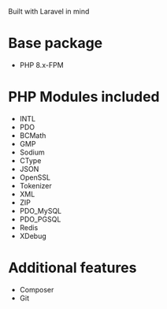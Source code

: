 Built with Laravel in mind

# Base package

* PHP 8.x-FPM

# PHP Modules included

* INTL
* PDO
* BCMath
* GMP
* Sodium
* CType
* JSON
* OpenSSL
* Tokenizer
* XML
* ZIP
* PDO_MySQL
* PDO_PGSQL
* Redis
* XDebug

# Additional features

* Composer
* Git